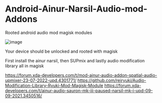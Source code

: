 # Android-Ainur-Narsil-Audio-mod-Addons
Rooted android audio mod magisk modules


![image](https://github.com/9M2PJU/Android-Ainur-Narsil-Audio-mod-Addons/assets/991353/3b3041c3-5f55-442a-add2-4a5dbd485423)


Your device should be unlocked and rooted with magisk

First install the ainur narsil, then SUPmix and lastly audio modification library all in magisk

https://forum.xda-developers.com/t/mod-ainur-audio-addon-spatial-audio-upmixer-23-07-2022-upd.4301771/
https://github.com/reiryuki/Audio-Modification-Library-Ryuki-Mod-Magisk-Module
https://forum.xda-developers.com/t/ainur-audio-sauron-mk-iii-paused-narsil-mk-i-upd-09-09-2021.3450516/
